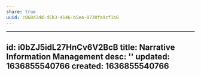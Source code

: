 ```yaml
---
share: true
uuid: c068d2dd-d5b3-4146-b5ea-0738fa9cf1b8
---
```

---
id: i0bZJ5idL27HnCv6V2BcB
title: Narrative Information Management
desc: ''
updated: 1636855540766
created: 1636855540766
---

